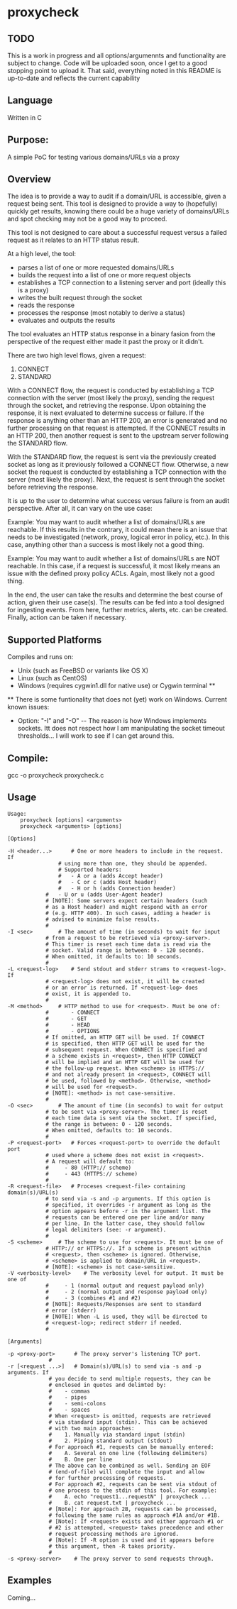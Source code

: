 # proxycheck

## TODO

This is a work in progress and all options/argumennts and functionality are subject to change. Code will be uploaded soon, once I get to a good stopping point to upload it. That said, everything noted in this README is up-to-date and reflects the current capability

## Language

Written in C

## Purpose:

A simple PoC for testing various domains/URLs via a proxy

## Overview

The idea is to provide a way to audit if a domain/URL is accessible, 
given a request being sent. This tool is designed to provide a 
way to (hopefully) quickly get results, knowing there could be a 
huge variety of domains/URLs and spot checking may not be a good 
way to proceed.

This tool is not designed to care about a successful request 
versus a failed request as it relates to an HTTP status result.

At a high level, the tool:

- parses a list of one or more requested domains/URLs
- builds the request into a list of one or more request objects
- establishes a TCP connection to a listening server and port 
(ideally this is a proxy)
- writes the built request through the socket
- reads the response
- processes the response (most notably to derive a status)
- evaluates and outputs the results

The tool evaluates an HTTP status response in a binary fasion 
from the perspective of the request either made it past the 
proxy or it didn't.

There are two high level flows, given a request:
1. CONNECT
2. STANDARD

With a CONNECT flow, the request is conducted by establishing a 
TCP connection with the server (most likely the proxy), sending 
the request through the socket, and retrieving the response. Upon 
obtaining the response, it is next evaluated to determine success 
or failure. If the response is anything other than an HTTP 200, 
an error is generated and no further processing on that request 
is attempted. If the CONNECT results in an HTTP 200, then another
request is sent to the upstream server following the STANDARD
flow.

With the STANDARD flow, the request is sent via the previously 
created socket as long as it previously followed a CONNECT flow. 
Otherwise, a new socket the request is conducted by establishing a 
TCP connection with the server (most likely the proxy). Next, the 
request is sent through the socket before retrieving the response.

It is up to the user to determine what success versus failure is 
from an audit perspective. After all, it can vary on the use case:

Example: You may want to audit whether a list of domains/URLs are 
reachable. If this results in the contrary, it could mean there is 
an issue that needs to be investigated (network, proxy, logical error 
in policy, etc.). In this case, anything other than a success is most 
likely not a good thing.

Example: You may want to audit whether a list of domains/URLs are NOT 
reachable. In this case, if a request is successful, it most likely 
means an issue with the defined proxy policy ACLs. Again, most likely 
not a good thing.

In the end, the user can take the results and determine the best course 
of action, given their use case(s). The results can be fed into a tool 
designed for ingesting events. From here, further metrics, alerts, etc. 
can be created. Finally, action can be taken if necessary.

## Supported Platforms

Compiles and runs on:

- Unix (such as FreeBSD or variants like OS X)
- Linux (such as CentOS)
- Windows (requires cygwin1.dll for native use) or Cygwin terminal **

** There is some funtionality that does not (yet) work on Windows. Current known issues:
- Option: "-I" and "-O" -- The reason is how Windows implements sockets. Itt does not 
respect how I am manipulating the socket timeout thresholds... I will work to see if 
I can get around this.

## Compile:

gcc -o proxycheck proxycheck.c


## Usage

```
Usage:
	proxycheck [options] <arguments>
	proxycheck <arguments> [options]

[Options]

-H <header...>		# One or more headers to include in the request. If
		    	# using more than one, they should be appended.
		    	# Supported headers:
		    	#	- A or a (adds Accept header)
		    	#	- C or c (adds Host header)
		    	#	- H or h (adds Connection header)
			#	- U or u (adds User-Agent header)
			# [NOTE]: Some servers expect certain headers (such
			# as a Host header) and might respond with an error
			# (e.g. HTTP 400). In such cases, adding a header is
			# advised to minimize false results.
			#
-I <sec>		# The amount of time (in seconds) to wait for input
			# from a request to be retrieved via <proxy-server>.
			# This timer is reset each time data is read via the
			# socket. Valid range is between: 0 - 120 seconds.
			# When omitted, it defaults to: 10 seconds.
			#
-L <request-log>	# Send stdout and stderr strams to <request-log>. If
			# <request-log> does not exist, it will be created
			# or an error is returned. If <request-log> does
			# exist, it is appended to.
			#
-M <method>		# HTTP method to use for <request>. Must be one of:
			#   	- CONNECT
			#   	- GET
			#   	- HEAD
			#   	- OPTIONS
			# If omitted, an HTTP GET will be used. If CONNECT
			# is specified, then HTTP GET will be used for the
			# subsequent request. When CONNECT is specified and
			# a scheme exists in <request>, then HTTP CONNECT
			# will be implied and an HTTP GET will be used for
			# the follow-up request. When <scheme> is HTTPS://
			# and not already present in <request>, CONNECT will
			# be used, followed by <method>. Otherwise, <method>
			# will be used for <request>.
			# [NOTE]: <method> is not case-sensitive.
			#
-O <sec>		# The amount of time (in seconds) to wait for output
			# to be sent via <proxy-server>. The timer is reset
			# each time data is sent via the socket. If specified,
			# the range is between: 0 - 120 seconds.
			# When omitted, defaults to: 10 seconds.
			#
-P <request-port>	# Forces <request-port> to override the default port
			# used where a scheme does not exist in <request>.
			# A request will default to:
			#	  - 80 (HTTP:// scheme)
			#	  - 443 (HTTPS:// scheme)
			#
-R <request-file>	# Proceses <request-file> containing domain(s)/URL(s)
			# to send via -s and -p arguments. If this option is
			# specified, it overrides -r argument as long as the
			# option appears before -r in the argument list. The
			# requests can be entered one per line and/or many
			# per line. In the latter case, they should follow
			# legal delimiters (see: -r argument).
			#
-S <scheme>		# The scheme to use for <request>. It must be one of
			# HTTP:// or HTTPS://. If a scheme is present within
			# <request>, then <scheme> is ignored. Otherwise,
			# <scheme> is applied to domain/URL in <request>.
			# [NOTE]: <scheme> is not case-sensitive.
-V <verbosity-level>	# The verbosity level for output. It must be one of
			#	  - 1 (normal output and request payload only)
			#	  - 2 (normal output and response payload only)
			#	  - 3 (combines #1 and #2)
			# [NOTE]: Requests/Responses are sent to standard
			# error (stderr)
			# [NOTE]: When -L is used, they will be directed to
			# <request-log>; redirect stderr if needed.
		   	#

[Arguments]

-p <proxy-port>		 # The proxy server's listening TCP port.
			 #
-r [<request ...>]	 # Domain(s)/URL(s) to send via -s and -p arguments. If
			 # you decide to send multiple requests, they can be
			 # enclosed in quotes and delimted by:
			 #	  - commas
			 #	  - pipes
			 #	  - semi-colons
			 #	  - spaces
			 # When <request> is omitted, requests are retrieved
			 # via standard input (stdin). This can be achieved
			 # with two main approaches:
			 #	  1. Manually via standard input (stdin)
			 #	  2. Piping standard output (stdout)
			 # For approach #1, requests can be manually entered:
			 #	  A. Several on one line (following delimiters)
			 #	  B. One per line
			 # The above can be combined as well. Sending an EOF
			 # (end-of-file) will complete the input and allow
			 # for further processing of requests.
			 # For approach #2, requests can be sent via stdout of
			 # one process to the stdin of this tool. For example:
			 #	  A. echo "request1...requestN" | proxycheck ...
			 #	  B. cat request.txt | proxycheck ...
			 # [Note]: For approach 2B, requests can be processed,
			 # following the same rules as approach #1A and/or #1B.
			 # [Note]: If <request> exists and either approach #1 or
			 # #2 is attempted, <request> takes precedence and other
			 # request processing methods are ignored.
			 # [Note]: If -R option is used and it appears before
			 # this argument, then -R takes priority.
			 #
-s <proxy-server>	 # The proxy server to send requests through.
```
## Examples

Coming...
